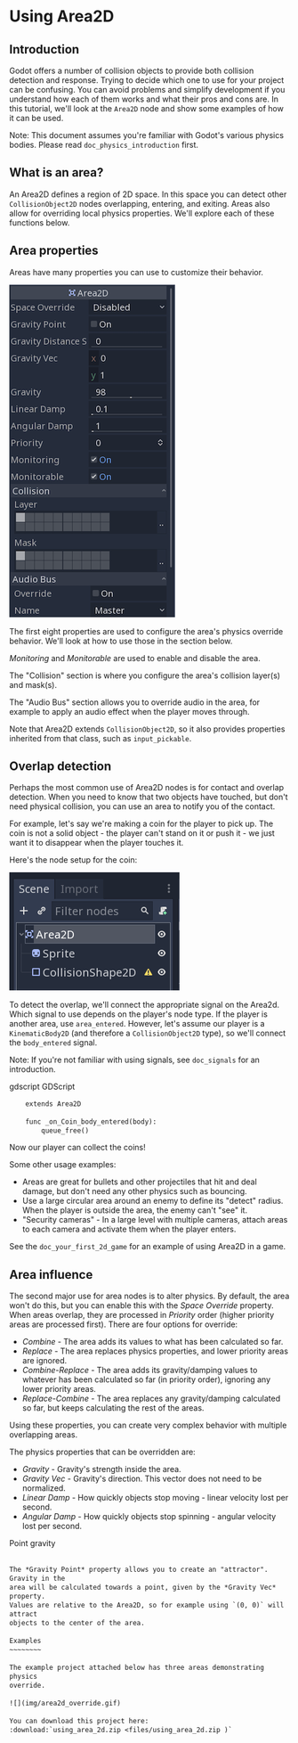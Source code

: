 

Using Area2D
============

Introduction
------------

Godot offers a number of collision objects to provide both collision detection
and response. Trying to decide which one to use for your project can be confusing.
You can avoid problems and simplify development if you understand how each of them
works and what their pros and cons are. In this tutorial, we'll look at the
`Area2D` node and show some examples of how it can be used.

Note:
 This document assumes you're familiar with Godot's various physics
          bodies. Please read `doc_physics_introduction` first.

What is an area?
----------------

An Area2D defines a region of 2D space. In this space you can detect other
`CollisionObject2D` nodes overlapping, entering,
and exiting. Areas also allow for overriding local physics properties. We'll
explore each of these functions below.

Area properties
---------------

Areas have many properties you can use to customize their behavior.

![](img/area2d_properties.png)

The first eight properties are used to configure the area's physics override
behavior. We'll look at how to use those in the section below.

*Monitoring* and *Monitorable* are used to enable and disable the area.

The "Collision" section is where you configure the area's collision layer(s)
and mask(s).

The "Audio Bus" section allows you to override audio in the area, for example to
apply an audio effect when the player moves through.

Note that Area2D extends `CollisionObject2D`, so it
also provides properties inherited from that class, such as `input_pickable`.

Overlap detection
-----------------

Perhaps the most common use of Area2D nodes is for contact and overlap detection.
When you need to know that two objects have touched, but don't need physical
collision, you can use an area to notify you of the contact.

For example, let's say we're making a coin for the player to pick up. The coin is
not a solid object - the player can't stand on it or push it - we just want it
to disappear when the player touches it.

Here's the node setup for the coin:

![](img/area2d_coin_nodes.png)

To detect the overlap, we'll connect the appropriate signal on the Area2d. Which
signal to use depends on the player's node type. If the player is another area,
use `area_entered`. However, let's assume our player is a `KinematicBody2D`
(and therefore a `CollisionObject2D` type), so we'll connect the
`body_entered` signal.

Note:
 If you're not familiar with using signals, see `doc_signals` for
          an introduction.

gdscript GDScript

```
    extends Area2D

    func _on_Coin_body_entered(body):
        queue_free()
```

Now our player can collect the coins!

Some other usage examples:

- Areas are great for bullets and other projectiles that hit and deal damage, but don't need any other physics such as bouncing.
- Use a large circular area around an enemy to define its "detect" radius. When the player is outside the area, the enemy can't "see" it.
- "Security cameras" - In a large level with multiple cameras, attach areas to each camera and activate them when the player enters.

See the `doc_your_first_2d_game` for an example of using Area2D in a game.

Area influence
--------------

The second major use for area nodes is to alter physics. By default, the area
won't do this, but you can enable this with the *Space Override* property. When
areas overlap, they are processed in *Priority* order (higher priority areas are
processed first). There are four options for override:

- *Combine* - The area adds its values to what has been calculated so far.
- *Replace* - The area replaces physics properties, and lower priority areas are ignored.
- *Combine-Replace* - The area adds its gravity/damping values to whatever has been calculated so far (in priority order), ignoring any lower priority areas.
- *Replace-Combine* - The area replaces any gravity/damping calculated so far, but keeps calculating the rest of the areas.

Using these properties, you can create very complex behavior with multiple
overlapping areas.

The physics properties that can be overridden are:

- *Gravity* - Gravity's strength inside the area.
- *Gravity Vec* - Gravity's direction. This vector does not need to be normalized.
- *Linear Damp* - How quickly objects stop moving - linear velocity lost per second.
- *Angular Damp* - How quickly objects stop spinning - angular velocity lost per second.

Point gravity
~~~~~~~~~~~~~

The *Gravity Point* property allows you to create an "attractor". Gravity in the
area will be calculated towards a point, given by the *Gravity Vec* property.
Values are relative to the Area2D, so for example using `(0, 0)` will attract
objects to the center of the area.

Examples
~~~~~~~~

The example project attached below has three areas demonstrating physics
override.

![](img/area2d_override.gif)

You can download this project here:
:download:`using_area_2d.zip <files/using_area_2d.zip )`
